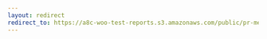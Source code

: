 ```yaml
---
layout: redirect
redirect_to: https://a8c-woo-test-reports.s3.amazonaws.com/public/pr-merge/44160/api/index.html
---
```


